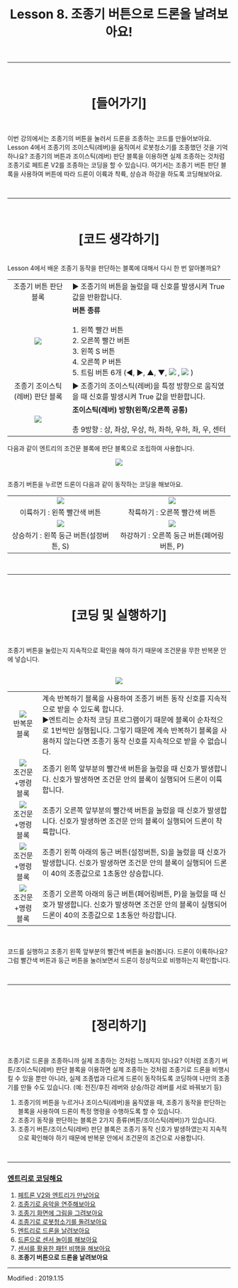 <br>

<div align="center">
    <h1>Lesson 8. 조종기 버튼으로 드론을 날려보아요!</h1>
</div>

<br>

---

<br>


<div align="center">
    <h1>[들어가기]</h1>
</div>

<br>

이번 강의에서는 조종기의 버튼을 눌러서 드론을 조종하는 코드를 만들어보아요. Lesson 4에서 조종기의 조이스틱(레버)을 움직여서 로봇청소기를 조종했던 것을 기억하나요? 조종기의 버튼과 조이스틱(레버) 판단 블록을 이용하면 실제 조종하는 것처럼 조종기로 페트론 V2를 조종하는 코딩을 할 수 있습니다. 여기서는 조종기 버튼 판단 블록을 사용하여 버튼에 따라 드론이 이륙과 착륙, 상승과 하강을 하도록 코딩해보아요.

<br>

---

<br>


<div align="center">
    <h1>[코드 생각하기]</h1>
</div>

<br>
Lesson 4에서 배운 조종기 동작을 판단하는 블록에 대해서 다시 한 번 알아볼까요?
<br>

<div align="center">
    <table>
        <tr>
            <td>
                <div align="center">
                    조종기 버튼 판단 블록
                </div>
            </td>
            <td>
                <div align="left">
                    ▶ 조종기의 버튼을 눌렀을 때 신호를 발생시켜 True 값을 반환합니다.
                </div>
            </td>
        </tr>
        <tr>
            <td>
                <div align="center">
                    <img src="images/image93.png">
                </div>
            </td>
            <td>
                <div align="left">
                    <b>버튼 종류</b> <br><br>
                    1. 왼쪽 빨간 버튼<br>
                    2. 오른쪽 빨간 버튼<br>
                    3. 왼쪽 S 버튼<br>
                    4. 오른쪽 P 버튼<br>
                    5. 트림 버튼 6개 (◀, ▶, ▲, ▼, <img src="images/image94.png"> , <img src="images/image95.png"> )
                </div>
            </td>
        </tr>
        <tr>
            <td>
                <div align="center">
                    조종기 조이스틱(레버) 판단 블록
                </div>
            </td>
            <td>
                <div align="left">
                    ▶ 조종기의 조이스틱(레버)을 특정 방향으로 움직였을 때 신호를 발생시켜 True 값을 반환합니다.
                </div>
            </td>
        </tr>
        <tr>
            <td>
                <div align="center">
                    <img src="images/image96.png">
                </div>
            </td>
            <td>
                <div align="left">
                    <b>조이스틱(레버) 방향(왼쪽/오른쪽 공통)</b> <br><br>
                    총 9방향 : 상, 좌상, 우상, 하, 좌하, 우하, 좌, 우, 센터
                </div>
            </td>
        </tr>
    </table>
</div>

다음과 같이 엔트리의 조건문 블록에 판단 블록으로 조립하여 사용합니다.

<div align="center">
<img src="images/image97.png">
</div>

<br>

조종기 버튼을 누르면 드론이 다음과 같이 동작하는 코딩을 해보아요.

<div align="center">
    <table>
        <tr>
            <td>
                <div align="center">
                    <img src="images/image198.png">
                </div>
            </td>
            <td>
                <div align="center">
                    <img src="images/image199.png">
                </div>
            </td>
        </tr>
        <tr>
            <td>
                <div align="center">
                    이륙하기 : 왼쪽 빨간색 버튼
                </div>
            </td>
            <td>
                <div align="center">
                    착륙하기 : 오른쪽 빨간색 버튼
                </div>
            </td>
        </tr>
        <tr>
            <td>
                <div align="center">
                    <img src="images/image200.png">
                </div>
            </td>
            <td>
                <div align="center">
                    <img src="images/image201.png">
                </div>
            </td>
        </tr>
        <tr>
            <td>
                <div align="center">
                    상승하기 : 왼쪽 둥근 버튼(설정버튼, S)
                </div>
            </td>
            <td>
                <div align="center">
                    하강하기 : 오른쪽 둥근 버튼(페어링버튼, P)
                </div>
            </td>
        </tr>
    </table>
</div>

<br>

---

<br>


<div align="center">
    <h1>[코딩 및 실행하기]</h1>
</div>

<br>

조종기 버튼을 눌렀는지 지속적으로 확인을 해야 하기 때문에 조건문을 무한 반복문 안에 넣습니다.

<br>

<div align="center">
    <img src="images/image202.png">
</div>

<div align="center">
    <table>
        <tr>
            <td>
                <div align="center">
                    <img src="images/image113.png"><br>
                    반복문 블록
                </div>
            </td>
            <td>
                <div align="left">
                    계속 반복하기 블록을 사용하여 조종기 버튼 동작 신호를 지속적으로 받을 수 있도록 합니다.<br>
                    ▶엔트리는 순차적 코딩 프로그램이기 때문에 블록이 순차적으로 1번씩만 실행됩니다. 그렇기 때문에 계속 반복하기 블록을 사용하지 않는다면 조종기 동작 신호를 지속적으로 받을 수 없습니다.
                </div>
            </td>
        </tr>
        <tr>
            <td>
                <div align="center">
                    <img src="images/image203.png"><br>
                    조건문+명령 블록
                </div>
            </td>
            <td>
                <div align="left">
                    조종기 왼쪽 앞부분의 빨간색 버튼을 눌렀을 때 신호가 발생합니다. 신호가 발생하면 조건문 안의 블록이 실행되어 드론이 이륙합니다.
                </div>
            </td>
        </tr>
        <tr>
            <td>
                <div align="center">
                    <img src="images/image204.png"><br>
                    조건문+명령 블록
                </div>
            </td>
            <td>
                <div align="left">
                    조종기 오른쪽 앞부분의 빨간색 버튼을 눌렀을 때 신호가 발생합니다. 신호가 발생하면 조건문 안의 블록이 실행되어 드론이 착륙합니다.
                </div>
            </td>
        </tr>
        <tr>
            <td>
                <div align="center">
                    <img src="images/image205.png"><br>
                    조건문+명령 블록
                </div>
            </td>
            <td>
                <div align="left">
                    조종기 왼쪽 아래의 둥근 버튼(설정버튼, S)을 눌렀을 때 신호가 발생합니다. 신호가 발생하면 조건문 안의 블록이 실행되어 드론이 40의 조종값으로 1초동안 상승합니다.
                </div>
            </td>
        </tr>
        <tr>
            <td>
                <div align="center">
                    <img src="images/image206.png"><br>
                    조건문+명령 블록
                </div>
            </td>
            <td>
                <div align="left">
                    조종기 오른쪽 아래의 둥근 버튼(페어링버튼, P)을 눌렀을 때 신호가 발생합니다. 신호가 발생하면 조건문 안의 블록이 실행되어 드론이 40의 조종값으로 1초동안 하강합니다.
                </div>
            </td>
        </tr>
    </table>
</div>

<br>

코드를 실행하고 조종기 왼쪽 앞부분의 빨간색 버튼을 눌러봅니다. 드론이 이륙하나요? 그럼 빨간색 버튼과 둥근 버튼을 눌러보면서 드론이 정상적으로 비행하는지 확인합니다. 

<br>

---

<br>

<div align="center">
    <h1>[정리하기]</h1>
</div>

<br>

조종기로 드론을 조종하니까 실제 조종하는 것처럼 느껴지지 않나요? 이처럼 조종기 버튼/조이스틱(레버) 판단 블록을 이용하면 실제 조종하는 것처럼 조종기로 드론을 비행시킬 수 있을 뿐만 아니라, 실제 조종법과 다르게 드론이 동작하도록 코딩하여 나만의 조종기를 만들 수도 있습니다. (예: 전진/후진 레버와 상승/하강 레버를 서로 바꿔보기 등)

1. 조종기의 버튼을 누르거나 조이스틱(레버)을 움직였을 때, 조종기 동작을 판단하는 블록을 사용하여 드론이 특정 명령을 수행하도록 할 수 있습니다.
2. 조종기 동작을 판단하는 블록은 2가지 종류(버튼/조이스틱(레버))가 있습니다.
3. 조종기 버튼/조이스틱(레버) 판단 블록은 조종기 동작 신호가 발생하였는지 지속적으로 확인해야 하기 때문에 반복문 안에서 조건문의 조건으로 사용합니다.

<br>

---

### [엔트리로 코딩해요](../)

 1. [페트론 V2와 엔트리가 만났어요](../lesson1)
 2. [조종기로 음악을 연주해보아요](../lesson2)
 3. [조종기 화면에 그림을 그려보아요](../lesson3)
 4. [조종기로 로봇청소기를 돌려보아요](../lesson4)
 5. [엔트리로 드론을 날려보아요](../lesson5)
 6. [드론으로 센서 놀이를 해보아요](../lesson6)
 7. [센서를 활용한 패턴 비행을 해보아요](../lesson7)
 8. **조종기 버튼으로 드론을 날려보아요**
 
---

Modified : 2019.1.15